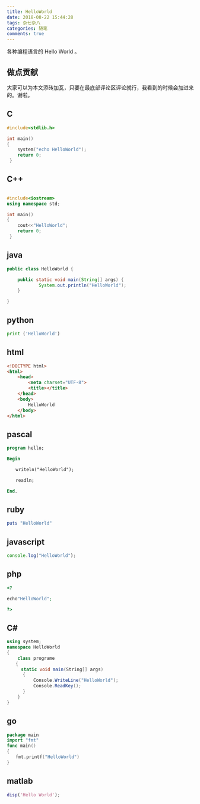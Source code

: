 ```yaml
---
title: HelloWorld
date: 2018-08-22 15:44:28
tags: 杂七杂八
categories: 随笔
comments: true
---
```

各种编程语言的 Hello World 。
<!-- more -->

## 做点贡献

大家可以为本文添砖加瓦，只要在最底部评论区评论就行，我看到的时候会加进来的。谢啦。

## C
```c
#include<stdlib.h>

int main()
{
    system("echo HelloWorld");
    return 0;
 }

```

## C++

```c++

#include<iostream>
using namespace std;

int main()
{
    cout<<"HelloWorld";
    return 0;
 }
```

## java

```java
public class HelloWorld {

    public static void main(String[] args) {
            System.out.println("HelloWorld");
    }

}
```

## python

```python
print ('HelloWorld')
```

## html

```html
<!DOCTYPE html>
<html>
    <head>
        <meta charset="UTF-8">
        <title></title>
    </head>
    <body>
        HelloWorld
    </body>
</html>
```

## pascal

```pascal
program hello;

Begin

　　writeln("HelloWorld");

　　readln;

End.
```
## ruby

```ruby
puts "HelloWorld"
```

## javascript

```javascript
console.log("HelloWorld");
```

## php

```php
<?

echo"HelloWorld";

?>
```

## C\#

```c#
using system;
namespace HelloWorld
{
	class programe
　　{
　　	static void main(String[] args)
      {
          Console.WriteLine("HelloWorld");
          Console.ReadKey();
      }
	}
}

```

## go

```go
package main
import "fmt"
func main()
{
　　fmt.printf("HelloWorld")
}
```

## matlab

```matlab
disp('Hello World');
```